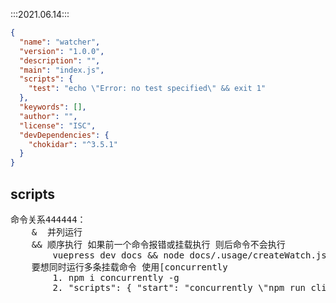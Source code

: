 :::2021.06.14:::

```json
{
  "name": "watcher",
  "version": "1.0.0",
  "description": "",
  "main": "index.js",
  "scripts": {
    "test": "echo \"Error: no test specified\" && exit 1"
  },
  "keywords": [],
  "author": "",
  "license": "ISC",
  "devDependencies": {
    "chokidar": "^3.5.1"
  }
}
```

## scripts

<pre>
命令关系444444：
    &  并列运行  
    && 顺序执行 如果前一个命令报错或挂载执行 则后命令不会执行
        vuepress dev docs && node docs/.usage/createWatch.js
    要想同时运行多条挂载命令 使用[concurrently
        1. npm i concurrently -g
        2. "scripts": { "start": "concurrently \"npm run clientServer\" \"npm run server\"" }

         
</pre>